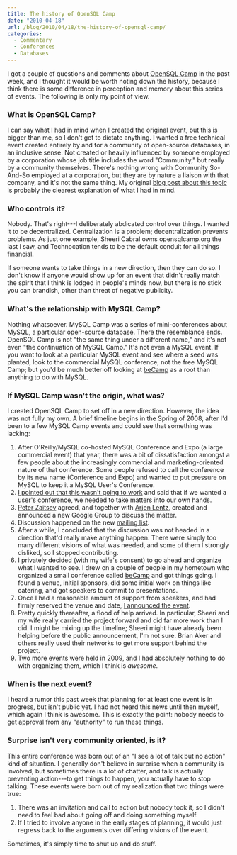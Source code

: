 ```yaml
---
title: The history of OpenSQL Camp
date: "2010-04-18"
url: /blog/2010/04/18/the-history-of-opensql-camp/
categories:
  - Commentary
  - Conferences
  - Databases
---
```

I got a couple of questions and comments about [OpenSQL Camp](http://opensqlcamp.org/) in the past week, and I thought it would be worth noting down the history, because I think there is some difference in perception and memory about this series of events. The following is only my point of view.

### What is OpenSQL Camp?

I can say what I had in mind when I created the original event, but this is bigger than me, so I don't get to dictate anything. I wanted a free technical event created entirely by and for a community of open-source databases, in an inclusive sense. Not created or heavily influenced by someone employed by a corporation whose job title includes the word "Community," but really by a community themselves. There's nothing wrong with Community So-And-So employed at a corporation, but they are by nature a liaison with that company, and it's not the same thing. My original [blog post about this topic](/blog/2008/04/23/like-it-or-not-it-is-the-mysql-conference-and-expo/) is probably the clearest explanation of what I had in mind.

### Who controls it?

Nobody. That's right---I deliberately abdicated control over things. I wanted it to be decentralized. Centralization is a problem; decentralization prevents problems. As just one example, Sheeri Cabral owns opensqlcamp.org the last I saw, and Technocation tends to be the default conduit for all things financial.

If someone wants to take things in a new direction, then they can do so. I don't know if anyone would show up for an event that didn't really match the spirit that I think is lodged in people's minds now, but there is no stick you can brandish, other than threat of negative publicity.

### What's the relationship with MySQL Camp?

Nothing whatsoever. MySQL Camp was a series of mini-conferences about MySQL, a particular open-source database. There the resemblance ends. OpenSQL Camp is not "the same thing under a different name," and it's not even "the continuation of MySQL Camp." It's not even a MySQL event. If you want to look at a particular MySQL event and see where a seed was planted, look to the commercial MySQL conference, not the free MySQL Camp; but you'd be much better off looking at [beCamp](http://barcamp.org/beCamp) as a root than anything to do with MySQL.

### If MySQL Camp wasn't the origin, what was?

I created OpenSQL Camp to set off in a new direction. However, the idea was not fully my own. A brief timeline begins in the Spring of 2008, after I'd been to a few MySQL Camp events and could see that something was lacking:

1.  After O'Reilly/MySQL co-hosted MySQL Conference and Expo (a large commercial event) that year, there was a bit of dissatisfaction amongst a few people about the increasingly commercial and marketing-oriented nature of that conference. Some people refused to call the conference by its new name (Conference and Expo) and wanted to put pressure on MySQL to keep it a MySQL User's Conference.
2.  [I pointed out that this wasn't going to work](/blog/2008/04/23/like-it-or-not-it-is-the-mysql-conference-and-expo/) and said that if we wanted a user's conference, we needed to take matters into our own hands.
3.  [Peter Zaitsev](http://www.mysqlperformanceblog.com/2008/04/23/conference-for-mysql-users/) agreed, and together with [Arjen Lentz](http://arjen-lentz.livejournal.com/111872.html), created and announced a new Google Group to discuss the matter.
4.  Discussion happened on the new [mailing list](http://groups.google.com/group/oursql-conference).
5.  After a while, I concluded that the discussion was not headed in a direction that'd really make anything happen. There were simply too many different visions of what was needed, and some of them I strongly disliked, so I stopped contributing.
6.  I privately decided (with my wife's consent) to go ahead and organize what I wanted to see. I drew on a couple of people in my hometown who organized a small conference called [beCamp](http://barcamp.org/beCamp) and got things going. I found a venue, initial sponsors, did some initial work on things like catering, and got speakers to commit to presentations.
7.  Once I had a reasonable amount of support from speakers, and had firmly reserved the venue and date, [I announced the event](/blog/2008/08/26/announcing-opensql-camp-2008/).
8.  Pretty quickly thereafter, a flood of help arrived. In particular, Sheeri and my wife really carried the project forward and did far more work than I did. I might be mixing up the timeline; Sheeri might have already been helping before the public announcement, I'm not sure. Brian Aker and others really used their networks to get more support behind the project.
9.  Two more events were held in 2009, and I had absolutely nothing to do with organizing them, which I think is *awesome*.

### When is the next event?

I heard a rumor this past week that planning for at least one event is in progress, but isn't public yet. I had not heard this news until then myself, which again I think is awesome. This is exactly the point: nobody needs to get approval from any "authority" to run these things.

### Surprise isn't very community oriented, is it?

This entire conference was born out of an "I see a lot of talk but no action" kind of situation. I generally don't believe in surprise when a community is involved, but sometimes there is a lot of chatter, and talk is actually preventing action---to get things to happen, you actually have to stop talking. These events were born out of my realization that two things were true:

1.  There was an invitation and call to action but nobody took it, so I didn't need to feel bad about going off and doing something myself.
2.  If I tried to involve anyone in the early stages of planning, it would just regress back to the arguments over differing visions of the event.

Sometimes, it's simply time to shut up and do stuff.


